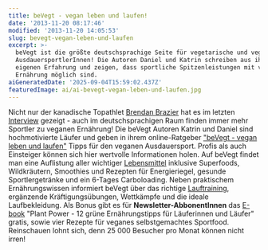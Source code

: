 ```yaml
---
title: beVegt - vegan leben und laufen!
date: '2013-11-20 08:17:46'
modified: '2013-11-20 14:05:53'
slug: bevegt-vegan-leben-und-laufen
excerpt: >-
  beVegt ist die größte deutschsprachige Seite für vegetarische und vegane
  AusdauersportlerInnen! Die Autoren Daniel und Katrin schreiben aus ihrer
  eigenen Erfahrung und zeigen, dass sportliche Spitzenleistungen mit veganer
  Ernährung möglich sind.
aiGeneratedDate: '2025-09-04T15:59:02.437Z'
featuredImage: ai/ai-bevegt-vegan-leben-und-laufen.jpg
---
```


Nicht nur der kanadische Topathlet [Brendan Brazier](http://en.wikipedia.org/wiki/Brendan_Brazier "Brendan") hat es im letzten [Interview](https://www.veganblatt.com/brendan-brazier "Interview mit Brendan Brazier – dem berühmten Ironman-Triathlet") gezeigt - auch im deutschsprachigen Raum finden immer mehr Sportler zu veganen Ernährung! Die beVegt Autoren Katrin und Daniel sind hochmotivierte Läufer und geben in ihrem online-Ratgeber ["beVegt - vegan leben und laufen"](http://www.bevegt.de/ "Bevegt") Tipps für den veganen Ausdauersport. Profis als auch Einsteiger können sich hier wertvolle Informationen holen. Auf beVegt findet man eine Auflistung aller wichtiger [Lebensmittel](http://www.bevegt.de/ernaehrung-ausdauersport-themenseite/ "Lebensmittel") inklusive Superfoods, Wildkräutern, Smoothies und Rezepten für Energieriegel, gesunde Sportlergetränke und ein 6-Tages Carboloading. Neben praktischem Ernährungswissen informiert beVegt über das richtige [Lauftraining](http://www.bevegt.de/laufen-training-themenseite/ "Laufen"), ergänzende Kräftigungsübungen, Wettkämpfe und die ideale Laufbekleidung. Als Bonus gibt es für **Newsletter-AbbonentInnen** das [E-book](http://www.bevegt.de/plant-power/ "E-Book") "Plant Power - 12 grüne Ernährungstipps für Läuferinnen und Läufer" gratis, sowie vier Rezepte für veganes selbstgemachtes Sportfood. Reinschauen lohnt sich, denn 25 000 Besucher pro Monat können nicht irren!
